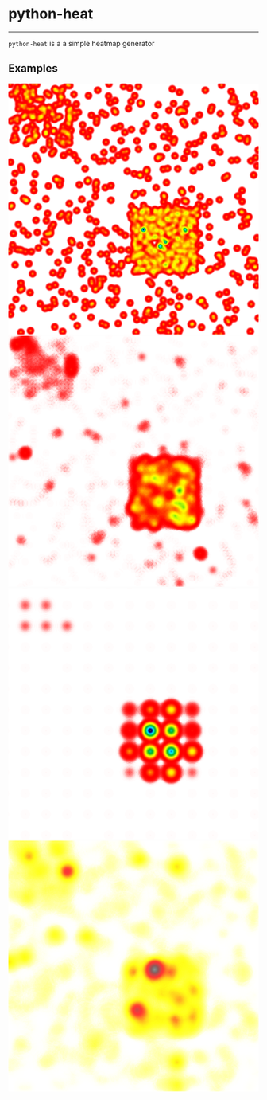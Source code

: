 # python-heat
___
`python-heat` is a a simple heatmap generator

## Examples

![Image](./example_1.png)
![Image](./example_2.png)
![Image](./example_3.png)
![Image](./example_4.png)